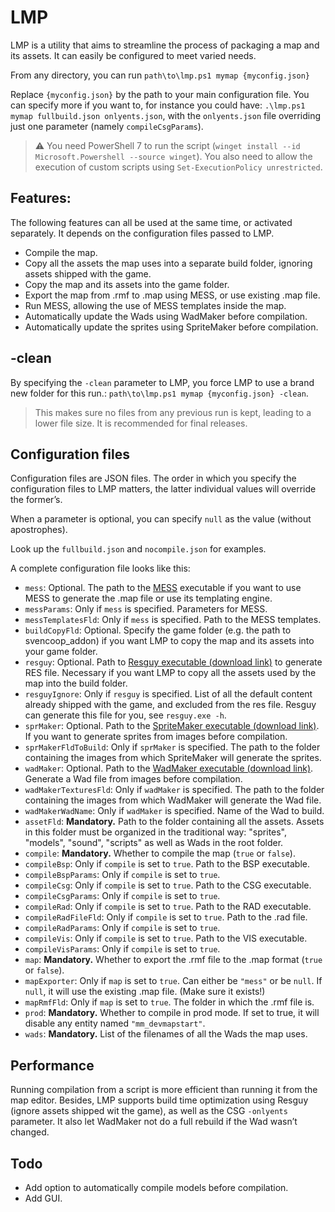 # LMP

LMP is a utility that aims to streamline the process of packaging a map and its assets. It can easily be configured to meet varied needs.

From any directory, you can run ``path\to\lmp.ps1 mymap {myconfig.json}``

Replace ``{myconfig.json}`` by the path to your main configuration file. You can specify more if you want to, for instance you could have: ``.\lmp.ps1 mymap fullbuild.json onlyents.json``, with the ``onlyents.json`` file overriding just one parameter (namely ``compileCsgParams``).

> :warning: You need PowerShell 7 to run the script (``winget install --id Microsoft.Powershell --source winget``). You also need to allow the execution of custom scripts using ``Set-ExecutionPolicy unrestricted``.

## Features:

The following features can all be used at the same time, or activated separately. It depends on the configuration files passed to LMP.

 - Compile the map.
 - Copy all the assets the map uses into a separate build folder, ignoring assets shipped with the game.
 - Copy the map and its assets into the game folder.
 - Export the map from .rmf to .map using MESS, or use existing .map file.
 - Run MESS, allowing the use of MESS templates inside the map.
 - Automatically update the Wads using WadMaker before compilation.
 - Automatically update the sprites using SpriteMaker before compilation.

## -clean

By specifying the ``-clean`` parameter to LMP, you force LMP to use a brand new folder for this run.: ``path\to\lmp.ps1 mymap {myconfig.json} -clean``.

> This makes sure no files from any previous run is kept, leading to a lower file size. It is recommended for final releases.

## Configuration files

Configuration files are JSON files. The order in which you specify the configuration files to LMP matters, the latter individual values will override the former’s.

When a parameter is optional, you can specify ``null`` as the value (without apostrophes).

Look up the ``fullbuild.json`` and ``nocompile.json`` for examples.

A complete configuration file looks like this:

 - ``mess``: Optional. The path to the [MESS](https://github.com/pwitvoet/mess) executable if you want to use MESS to generate the .map file or use its templating engine.
 - ``messParams``: Only if ``mess`` is specified. Parameters for MESS.
 - ``messTemplatesFld``: Only if ``mess`` is specified. Path to the MESS templates.
 - ``buildCopyFld``: Optional. Specify the game folder (e.g. the path to svencoop_addon) if you want LMP to copy the map and its assets into your game folder.
 - ``resguy``: Optional. Path to [Resguy executable (download link)](https://github.com/wootguy/resguy/releases) to generate RES file. Necessary if you want LMP to copy all the assets used by the map into the build folder.
 - ``resguyIgnore``: Only if ``resguy`` is specified. List of all the default content already shipped with the game, and excluded from the res file. Resguy can generate this file for you, see ``resguy.exe -h``.
 - ``sprMaker``: Optional. Path to the [SpriteMaker executable (download link)](https://github.com/pwitvoet/wadmaker/releases). If you want to generate sprites from images before compilation.
 - ``sprMakerFldToBuild``: Only if ``sprMaker`` is specified. The path to the folder containing the images from which SpriteMaker will generate the sprites.
 - ``wadMaker``: Optional. Path to the [WadMaker executable (download link)](https://github.com/pwitvoet/wadmaker/releases). Generate a Wad file from images before compilation.
 - ``wadMakerTexturesFld``: Only if ``wadMaker`` is specified. The path to the folder containing the images from which WadMaker will generate the Wad file.
 - ``wadMakerWadName``: Only if ``wadMaker`` is specified. Name of the Wad to build.
 - ``assetFld``: **Mandatory.** Path to the folder containing all the assets. Assets in this folder must be organized in the traditional way: "sprites", "models", "sound", "scripts" as well as Wads in the root folder.
 - ``compile``: **Mandatory.** Whether to compile the map (``true`` or ``false``).
 - ``compileBsp``: Only if ``compile`` is set to ``true``. Path to the BSP executable.
 - ``compileBspParams``: Only if ``compile`` is set to ``true``.
 - ``compileCsg``: Only if ``compile`` is set to ``true``. Path to the CSG executable.
 - ``compileCsgParams``: Only if ``compile`` is set to ``true``.
 - ``compileRad``: Only if ``compile`` is set to ``true``. Path to the RAD executable.
 - ``compileRadFileFld``: Only if ``compile`` is set to ``true``. Path to the .rad file.
 - ``compileRadParams``: Only if ``compile`` is set to ``true``.
 - ``compileVis``: Only if ``compile`` is set to ``true``. Path to the VIS executable.
 - ``compileVisParams``: Only if ``compile`` is set to ``true``.
 - ``map``: **Mandatory.** Whether to export the .rmf file to the .map format (``true`` or ``false``).
 - ``mapExporter``: Only if ``map`` is set to ``true``. Can either be ``"mess"`` or be ``null``. If ``null``, it will use the existing .map file. (Make sure it exists!)
 - ``mapRmfFld``: Only if ``map`` is set to ``true``. The folder in which the .rmf file is.
 - ``prod``: **Mandatory.** Whether to compile in prod mode. If set to true, it will disable any entity named ``"mm_devmapstart"``.
 - ``wads``: **Mandatory.** List of the filenames of all the Wads the map uses.

## Performance

Running compilation from a script is more efficient than running it from the map editor. Besides, LMP supports build time optimization using Resguy (ignore assets shipped wit the game), as well as the CSG ``-onlyents`` parameter. It also let WadMaker not do a full rebuild if the Wad wasn’t changed.

## Todo

 - Add option to automatically compile models before compilation.
 - Add GUI.


